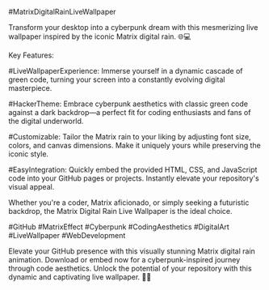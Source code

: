 #MatrixDigitalRainLiveWallpaper

Transform your desktop into a cyberpunk dream with this mesmerizing live wallpaper inspired by the iconic Matrix digital rain. 🌐💻

Key Features:

#LiveWallpaperExperience: Immerse yourself in a dynamic cascade of green code, turning your screen into a constantly evolving digital masterpiece.

#HackerTheme: Embrace cyberpunk aesthetics with classic green code against a dark backdrop—a perfect fit for coding enthusiasts and fans of the digital underworld.

#Customizable: Tailor the Matrix rain to your liking by adjusting font size, colors, and canvas dimensions. Make it uniquely yours while preserving the iconic style.

#EasyIntegration: Quickly embed the provided HTML, CSS, and JavaScript code into your GitHub pages or projects. Instantly elevate your repository's visual appeal.

Whether you're a coder, Matrix aficionado, or simply seeking a futuristic backdrop, the Matrix Digital Rain Live Wallpaper is the ideal choice.

#GitHub #MatrixEffect #Cyberpunk #CodingAesthetics #DigitalArt #LiveWallpaper #WebDevelopment

Elevate your GitHub presence with this visually stunning Matrix digital rain animation. Download or embed now for a cyberpunk-inspired journey through code aesthetics. Unlock the potential of your repository with this dynamic and captivating live wallpaper. 🚀✨
